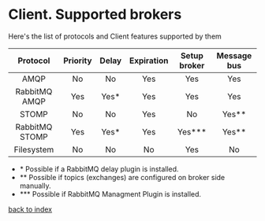 # Client. Supported brokers

Here's the list of protocols and Client features supported by them 

| Protocol       | Priority | Delay    | Expiration | Setup broker | Message bus |
|:--------------:|:--------:|:--------:|:----------:|:------------:|:-----------:|
| AMQP           |   No     |    No    |    Yes     |     Yes      |     Yes     |        
| RabbitMQ AMQP  |   Yes    |    Yes*  |    Yes     |     Yes      |     Yes     |
| STOMP          |   No     |    No    |    Yes     |     No       |     Yes**   |
| RabbitMQ STOMP |   Yes    |    Yes*  |    Yes     |     Yes***   |     Yes**   |
| Filesystem     |   No     |    No    |    No      |     Yes      |     No      |

* \* Possible if a RabbitMQ delay plugin is installed.
* \*\* Possible if topics (exchanges) are configured on broker side manually.
* \*\*\* Possible if RabbitMQ Managment Plugin is installed.

[back to index](../index.md)